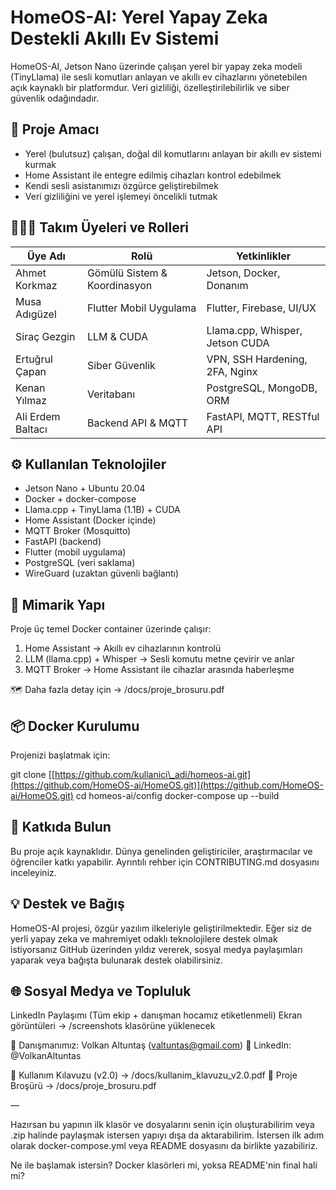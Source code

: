 # HomeOS-AI: Yerel Yapay Zeka Destekli Akıllı Ev Sistemi

HomeOS-AI, Jetson Nano üzerinde çalışan yerel bir yapay zeka modeli (TinyLlama) ile sesli komutları anlayan ve akıllı ev cihazlarını yönetebilen açık kaynaklı bir platformdur. Veri gizliliği, özelleştirilebilirlik ve siber güvenlik odağındadır.

## 🎯 Proje Amacı

* Yerel (bulutsuz) çalışan, doğal dil komutlarını anlayan bir akıllı ev sistemi kurmak
* Home Assistant ile entegre edilmiş cihazları kontrol edebilmek
* Kendi sesli asistanımızı özgürce geliştirebilmek
* Veri gizliliğini ve yerel işlemeyi öncelikli tutmak

## 🧑‍🤝‍🧑 Takım Üyeleri ve Rolleri

| Üye Adı | Rolü                                      | Yetkinlikler                    |
| -------------------- | ---------------------------- | ------------------------------- |
| Ahmet Korkmaz        | Gömülü Sistem & Koordinasyon | Jetson, Docker, Donanım         |
| Musa Adıgüzel        | Flutter Mobil Uygulama       | Flutter, Firebase, UI/UX        |
| Siraç Gezgin         | LLM & CUDA                   | Llama.cpp, Whisper, Jetson CUDA |
| Ertuğrul Çapan       | Siber Güvenlik               | VPN, SSH Hardening, 2FA, Nginx  |
| Kenan Yılmaz         | Veritabanı                   | PostgreSQL, MongoDB, ORM        |
| Ali Erdem Baltacı    | Backend API & MQTT           | FastAPI, MQTT, RESTful API      |

## ⚙ Kullanılan Teknolojiler

* Jetson Nano + Ubuntu 20.04
* Docker + docker-compose
* Llama.cpp + TinyLlama (1.1B) + CUDA
* Home Assistant (Docker içinde)
* MQTT Broker (Mosquitto)
* FastAPI (backend)
* Flutter (mobil uygulama)
* PostgreSQL (veri saklama)
* WireGuard (uzaktan güvenli bağlantı)

## 🧱 Mimarik Yapı

Proje üç temel Docker container üzerinde çalışır:

1. Home Assistant → Akıllı ev cihazlarının kontrolü
2. LLM (llama.cpp) + Whisper → Sesli komutu metne çevirir ve anlar
3. MQTT Broker → Home Assistant ile cihazlar arasında haberleşme

🗺️ Daha fazla detay için → /docs/proje\_brosuru.pdf

## 📦 Docker Kurulumu

Projenizi başlatmak için:

git clone [[https://github.com/kullanici\_adi/homeos-ai.git](https://github.com/HomeOS-ai/HomeOS.git)](https://github.com/HomeOS-ai/HomeOS.git)
cd homeos-ai/config
docker-compose up --build

## 🤝 Katkıda Bulun

Bu proje açık kaynaklıdır. Dünya genelinden geliştiriciler, araştırmacılar ve öğrenciler katkı yapabilir. Ayrıntılı rehber için CONTRIBUTING.md dosyasını inceleyiniz.

## 💡 Destek ve Bağış

HomeOS-AI projesi, özgür yazılım ilkeleriyle geliştirilmektedir.
Eğer siz de yerli yapay zeka ve mahremiyet odaklı teknolojilere destek olmak istiyorsanız GitHub üzerinden yıldız vererek, sosyal medya paylaşımları yaparak veya bağışta bulunarak destek olabilirsiniz.

## 🌐 Sosyal Medya ve Topluluk

LinkedIn Paylaşımı (Tüm ekip + danışman hocamız etiketlenmeli)
Ekran görüntüleri → /screenshots klasörüne yüklenecek

🎯 Danışmanımız: Volkan Altuntaş ([valtuntas@gmail.com](mailto:valtuntas@gmail.com))
📣 LinkedIn: @VolkanAltuntas

📁 Kullanım Kılavuzu (v2.0) → /docs/kullanim\_klavuzu\_v2.0.pdf
📁 Proje Broşürü → /docs/proje\_brosuru.pdf

—

Hazırsan bu yapının ilk klasör ve dosyalarını senin için oluşturabilirim veya .zip halinde paylaşmak istersen yapıyı dışa da aktarabilirim. İstersen ilk adım olarak docker-compose.yml veya README dosyasını da birlikte yazabiliriz.

Ne ile başlamak istersin? Docker klasörleri mi, yoksa README'nin final hali mi?
